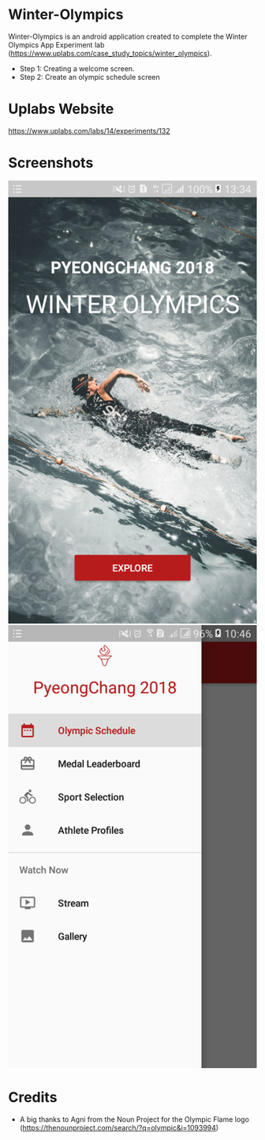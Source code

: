 # Winter-Olympics
Winter-Olympics is an android application created to complete the Winter Olympics App Experiment lab (https://www.uplabs.com/case_study_topics/winter_olympics). 
* Step 1: Creating a welcome screen. 
* Step 2: Create an olympic schedule screen

# Uplabs Website
https://www.uplabs.com/labs/14/experiments/132

# Screenshots
![Screenshot](https://github.com/PabiMoloi/Winter-Olympics/blob/master/art/welcome_screen.png)
![Screenshot](https://github.com/PabiMoloi/Winter-Olympics/blob/master/art/menu.png)

# Credits
* A big thanks to Agni from the Noun Project for the Olympic Flame logo (https://thenounproject.com/search/?q=olympic&i=1093994)